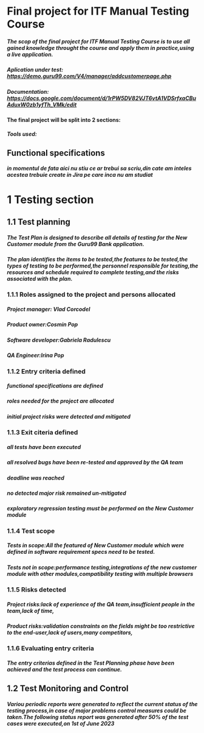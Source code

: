 # Final project for ITF Manual Testing Course 
##### The scop of the final project for ITF Manual Testing Course is to use all gained knowledge throught the course and apply them in practice,using a live application.
##### Aplication under test: <https://demo.guru99.com/V4/manager/addcustomerpage.php>
##### Documentation: <https://docs.google.com/document/d/1rPW5DV82VJT6vtA1VDSrfxaCBuAduxW0zb1yfTh_VMk/edit>
#### The final project will be split into 2 sections:
##### Tools used:
## Functional specifications
##### in momentul de fata aici nu stiu ce ar trebui sa scriu,din cate am inteles acestea trebuie create in Jira pe care inca nu am studiat
# 1 Testing section
## 1.1 Test planning
##### The Test Plan is designed to describe all details of testing for the New Customer module from the Guru99 Bank application.
##### The plan identifies the items to be tested,the features to be tested,the types of testing to be performed,the personnel responsible for testing,the resources and schedule required to complete testing,and the risks associated with the plan.
### 1.1.1 Roles assigned to the project and persons allocated
#####  Project manager: Vlad Corcodel
#####  Product owner:Cosmin Pop
#####  Software developer:Gabriela Radulescu
##### __QA Engineer__:Irina Pop
### 1.1.2 Entry criteria defined
##### functional specifications are defined 
##### roles needed for the project are allocated 
##### initial project risks were detected and mitigated
### 1.1.3 Exit citeria defined
##### all tests have been executed 
##### all resolved bugs have been re-tested and approved by the QA team
##### deadline was reached
##### no detected major risk remained un-mitigated
##### exploratory regression testing must be performed on the New Customer module 
### 1.1.4 Test scope 
##### Tests in scope:All the featured of New Customer module which were defined in software requirement specs need to be tested.
##### Tests not in scope:performance testing,integrations of the new customer module with other modules,compatibility testing with multiple browsers
### 1.1.5 Risks detected 
##### Project risks:lack of experience of the QA team,insufficient people in the team,lack of time,
##### Product risks:validation constraints on the fields might be too restrictive to the end-user,lack of users,many competitors,
### 1.1.6 Evaluating entry criteria
##### The entry criterias defined in the Test Planning phase have been achieved and the test process can continue.
## 1.2 Test Monitoring and Control
##### Variou periodic reports were generated to reflect the current status of the testing process,in case of major problems control measures could be taken.The following status report was generated after 50% of the test cases were executed,on 1st of June 2023























